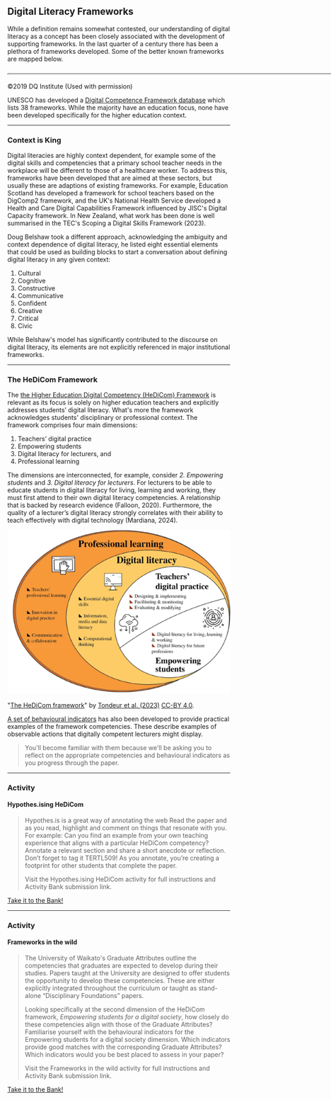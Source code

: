 ## Digital Literacy Frameworks

While a definition remains somewhat contested, our understanding of digital literacy as a concept has been closely associated with the development of supporting frameworks. In the last quarter of a century there has been a plethora of frameworks developed. Some of the better known frameworks are mapped below.

<!-- ![The number of frameworks](images/DQ-FrameworkMapping.jpg) -->
<iframe src="https://elearn.waikato.ac.nz/h5p/embed.php?url=https%3A%2F%2Felearn.waikato.ac.nz%2Fpluginfile.php%2F3703520%2Fmod_h5pactivity%2Fpackage%2F0%2FDigital%2520Literacy%2520Map.h5p&amp;component=mod_h5pactivity" name="h5player" width="1522" height="1288"
   allowfullscreen="allowfullscreen" class="h5p-player w-100 border-0"
   style="height: 0px;" id="67aeae43a800467aeae43a80081-h5player">
</iframe><script src="https://elearn.waikato.ac.nz/h5p/h5plib/v124/joubel/core/js/h5p-resizer.js"></script>

©2019 DQ Institute (Used with permission)

UNESCO has developed a [Digital Competence Framework database](https://unevoc.unesco.org/home/Digital+Competence+Frameworks/) which lists 38 frameworks. While the majority have an education focus, none have been developed specifically for the higher education context.

* * *

### Context is King

Digital literacies are highly context dependent, for example some of the digital skills and competencies that a primary school teacher needs in the workplace will be different to those of a healthcare worker. To address this, frameworks have been developed that are aimed at these sectors, but usually these are adaptions of existing frameworks. For example, Education Scotland has developed a framework for school teachers based on the DigComp2 framework, and the UK's National Health Service developed a Health and Care Digital Capabilities Framework influenced by JISC's Digital Capacity framework. In New Zealand, what work has been done is well summarised in the TEC's Scoping a Digital Skills Framework (2023).

Doug Belshaw took a different approach, acknowledging the ambiguity and context dependence of digital literacy, he listed eight essential elements that could be used as building blocks to start a conversation about defining digital literacy in any given context:

1. Cultural 
2. Cognitive 
3. Constructive 
4. Communicative 
5. Confident 
6. Creative 
7. Critical 
8. Civic

While Belshaw's model has significantly contributed to the discourse on digital literacy, its elements are not explicitly referenced in major institutional frameworks.

* * *

### The HeDiCom Framework

The [the Higher Education Digital Competency (HeDiCom) Framework](https://doi.org/10.1007/s11423-023-10193-5) is relevant as its focus is solely on higher education teachers and explicitly addresses students’ digital literacy. What's more the framework acknowledges students' disciplinary or professional context. The framework comprises four main dimensions:

1.	Teachers’ digital practice
2.	Empowering students
3.	Digital literacy for lecturers, and
4.	Professional learning

The dimensions are interconnected, for example, consider *2. Empowering students* and *3. Digital literacy for lecturers*. For lecturers to be able to educate students in digital literacy for living, learning and working, they must first attend to their own digital literacy competencies. A relationship that is backed by research evidence (Falloon, 2020). Furthermore, the quality of a lecturer’s digital literacy strongly correlates with their ability to teach effectively with digital technology (Mardiana, 2024).

![HeDiCom framework](images/HeDiCom.png)

"[The HeDiCom framework](https://link.springer.com/article/10.1007/s11423-023-10193-5/figures/1)" by [Tondeur et al. (2023)](https://rdcu.be/d76Oc) [CC-BY 4.0](http://creativecommons.org/licenses/by/4.0/).

[A set of behavioural indicators](https://www.ixperium.nl/onderzoeken-en-ontwikkelen/publicaties/behavioural-indicators-for-teaching-and-learning-with-technology-in-higher-education-complementary-to-the-framework-for-digital-competences-of-lecturers-acceleration-plan/) has also been developed to provide practical examples of the framework competencies. These describe examples of observable actions that digitally competent lecturers might display.

> You'll become familiar with them because we'll be asking you to reflect on the appropriate competencies and behavioural indicators as you progress through the paper.

* * *

### Activity
#### Hypothes.ising HeDiCom

> Hypothes.is is a great way of annotating the web
> Read the paper and as you read, highlight and comment on things that resonate with you. For example:
> Can you find an example from your own teaching experience that aligns with a particular HeDiCom competency? Annotate a relevant section and share a short anecdote or reflection. Don’t forget to tag it TERTL509!
> As you annotate, you’re creating a footprint for other students that complete the paper.
>
> Visit the Hypothes.ising HeDiCom activity for full instructions and Activity Bank submission link.

[Take it to the Bank!](https://elearn.waikato.ac.nz/ " :class=button")

* * *

### Activity
#### Frameworks in the wild

> The University of Waikato's Graduate Attributes outline the competencies that graduates are expected to develop during their studies. Papers taught at the University are designed to offer students the opportunity to develop these competencies. These are either explicitly integrated throughout the curriculum or taught as stand-alone “Disciplinary Foundations” papers.
>
> Looking specifically at the second dimension of the HeDiCom framework, *Empowering students for a digital society*, how closely do these competencies align with those of the Graduate Attributes?
> Familiarise yourself with the behavioural indicators for the Empowering students for a digital society dimension. Which indicators provide good matches with the corresponding Graduate Attributes?
> Which indicators would you be best placed to assess in your paper?
>
> Visit the Frameworks in the wild activity for full instructions and Activity Bank submission link.

[Take it to the Bank!](https://elearn.waikato.ac.nz/ " :class=button")